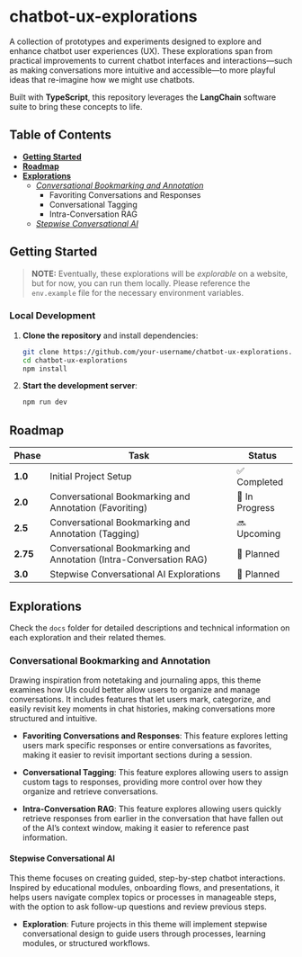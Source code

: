 # chatbot-ux-explorations
A collection of prototypes and experiments designed to explore and enhance chatbot user experiences (UX). These explorations span from practical improvements to current chatbot interfaces and interactions—such as making conversations more intuitive and accessible—to more playful ideas that re-imagine how we might use chatbots.

Built with **TypeScript**, this repository leverages the **LangChain** software suite to bring these concepts to life.

## Table of Contents

- [**Getting Started**](#getting-started)
- [**Roadmap**](#roadmap)
- [**Explorations**](#explorations)
  - [*Conversational Bookmarking and Annotation*](#conversational-bookmarking-and-annotation)
    - Favoriting Conversations and Responses
    - Conversational Tagging
    - Intra-Conversation RAG
  - [*Stepwise Conversational AI*](#stepwise-conversational-ai)

## Getting Started
>
> **NOTE:** Eventually, these explorations will be *explorable* on a website, but for now, you can run them locally. Please reference the `env.example` file for the necessary environment variables.

### Local Development

1. **Clone the repository** and install dependencies:

   ```bash
   git clone https://github.com/your-username/chatbot-ux-explorations.git
   cd chatbot-ux-explorations
   npm install
   ```

2. **Start the development server**:

   ```bash
   npm run dev
   ```

## Roadmap

| Phase            | Task                                       | Status        |
|------------------|--------------------------------------------|---------------|
| **1.0**          | Initial Project Setup                      | ✅ Completed   |
| **2.0**          | Conversational Bookmarking and Annotation (Favoriting) | 🔄 In Progress |
| **2.5**          | Conversational Bookmarking and Annotation (Tagging) | 🔜 Upcoming    |
| **2.75**          | Conversational Bookmarking and Annotation (Intra-Conversation RAG) | 📝 Planned    |
| **3.0**          | Stepwise Conversational AI Explorations | 📝 Planned    |

## Explorations

Check the `docs` folder for detailed descriptions and technical information on each exploration and their related themes.

### Conversational Bookmarking and Annotation

Drawing inspiration from notetaking and journaling apps, this theme examines how UIs could better allow users to organize and manage conversations. It includes features that let users mark, categorize, and easily revisit key moments in chat histories, making conversations more structured and intuitive.

- **Favoriting Conversations and Responses**: This feature explores letting users mark specific responses or entire conversations as favorites, making it easier to revisit important sections during a session.

- **Conversational Tagging**: This feature explores allowing users to assign custom tags to responses, providing more control over how they organize and retrieve conversations.

- **Intra-Conversation RAG**: This feature explores allowing users quickly retrieve responses from earlier in the conversation that have fallen out of the AI’s context window, making it easier to reference past information.

#### Stepwise Conversational AI

This theme focuses on creating guided, step-by-step chatbot interactions. Inspired by educational modules, onboarding flows, and presentations, it helps users navigate complex topics or processes in manageable steps, with the option to ask follow-up questions and review previous steps.

- **Exploration**: Future projects in this theme will implement stepwise conversational design to guide users through processes, learning modules, or structured workflows.
